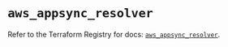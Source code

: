 # `aws_appsync_resolver`

Refer to the Terraform Registry for docs: [`aws_appsync_resolver`](https://registry.terraform.io/providers/hashicorp/aws/5.71.0/docs/resources/appsync_resolver).
